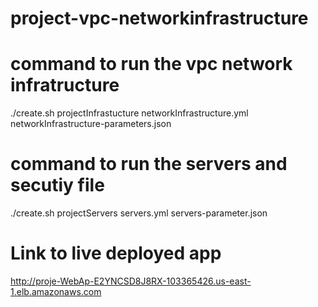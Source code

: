 # project-vpc-networkinfrastructure

# command to run the vpc network infratructure
./create.sh projectInfrastucture networkInfrastructure.yml networkInfrastructure-parameters.json

# command to run the servers and secutiy file
./create.sh projectServers servers.yml servers-parameter.json

# Link to live deployed app
http://proje-WebAp-E2YNCSD8J8RX-103365426.us-east-1.elb.amazonaws.com


